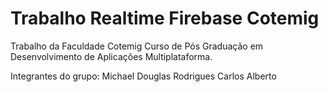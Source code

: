 # Trabalho Realtime Firebase Cotemig
Trabalho da Faculdade Cotemig Curso de Pós Graduação em Desenvolvimento de Aplicações Multiplataforma.

Integrantes do grupo:
Michael Douglas Rodrigues
Carlos Alberto
